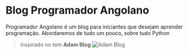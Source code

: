 # Blog Programador Angolano

Programador Angolano é um blog para iniciantes que desejam aprender programação. Abordaremos de tudo um pouco, sobre tudo Python

> Inspirado no tem **Adam Blog**
![Adam Blog](https://github.com/artemsheludko/adam-blog/)


